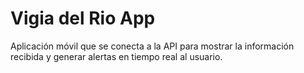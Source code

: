 # Vigia del Rio App
Aplicación móvil que se conecta a la API para mostrar la información recibida y generar alertas en tiempo real al usuario.
